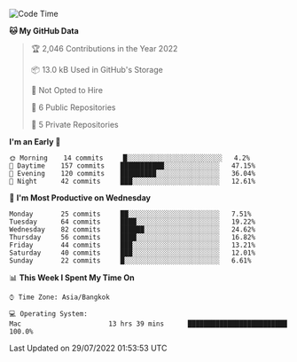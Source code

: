 <!--START_SECTION:waka-->
![Code Time](http://img.shields.io/badge/Code%20Time-0%20secs-blue)

**🐱 My GitHub Data** 

> 🏆 2,046 Contributions in the Year 2022
 > 
> 📦 13.0 kB Used in GitHub's Storage 
 > 
> 🚫 Not Opted to Hire
 > 
> 📜 6 Public Repositories 
 > 
> 🔑 5 Private Repositories  
 > 
**I'm an Early 🐤** 

```text
🌞 Morning    14 commits     █░░░░░░░░░░░░░░░░░░░░░░░░   4.2% 
🌆 Daytime    157 commits    ███████████░░░░░░░░░░░░░░   47.15% 
🌃 Evening    120 commits    █████████░░░░░░░░░░░░░░░░   36.04% 
🌙 Night      42 commits     ███░░░░░░░░░░░░░░░░░░░░░░   12.61%

```
📅 **I'm Most Productive on Wednesday** 

```text
Monday       25 commits     ██░░░░░░░░░░░░░░░░░░░░░░░   7.51% 
Tuesday      64 commits     ████░░░░░░░░░░░░░░░░░░░░░   19.22% 
Wednesday    82 commits     ██████░░░░░░░░░░░░░░░░░░░   24.62% 
Thursday     56 commits     ████░░░░░░░░░░░░░░░░░░░░░   16.82% 
Friday       44 commits     ███░░░░░░░░░░░░░░░░░░░░░░   13.21% 
Saturday     40 commits     ███░░░░░░░░░░░░░░░░░░░░░░   12.01% 
Sunday       22 commits     █░░░░░░░░░░░░░░░░░░░░░░░░   6.61%

```


📊 **This Week I Spent My Time On** 

```text
⌚︎ Time Zone: Asia/Bangkok

💻 Operating System: 
Mac                      13 hrs 39 mins      █████████████████████████   100.0%

```


 Last Updated on 29/07/2022 01:53:53 UTC
<!--END_SECTION:waka-->